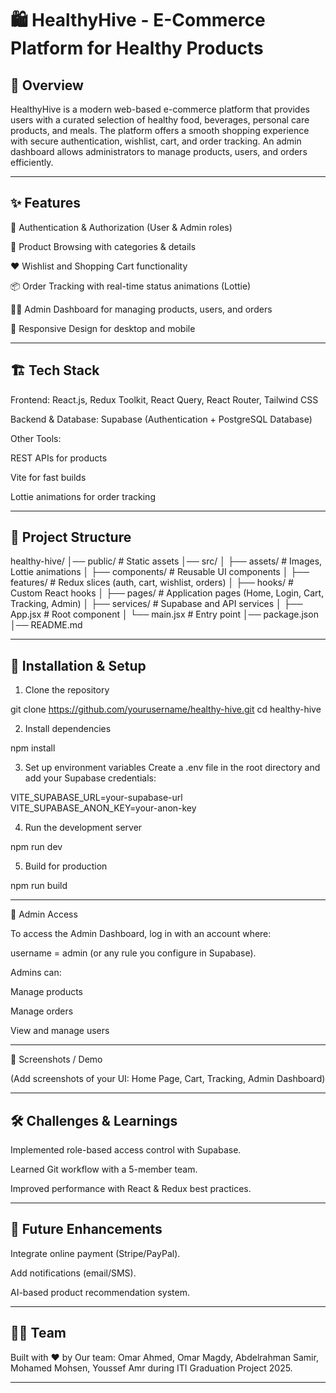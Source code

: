 # 🛍️ HealthyHive - E-Commerce Platform for Healthy Products

## 📖 Overview

HealthyHive is a modern web-based e-commerce platform that provides users with a curated selection of healthy food, beverages, personal care products, and meals.
The platform offers a smooth shopping experience with secure authentication, wishlist, cart, and order tracking. An admin dashboard allows administrators to manage products, users, and orders efficiently.


---

## ✨ Features

🔐 Authentication & Authorization (User & Admin roles)

🛒 Product Browsing with categories & details

❤️ Wishlist and Shopping Cart functionality

📦 Order Tracking with real-time status animations (Lottie)

👨‍💻 Admin Dashboard for managing products, users, and orders

📱 Responsive Design for desktop and mobile



---

## 🏗️ Tech Stack

Frontend: React.js, Redux Toolkit, React Query, React Router, Tailwind CSS

Backend & Database: Supabase (Authentication + PostgreSQL Database)

Other Tools:

REST APIs for products

Vite for fast builds

Lottie animations for order tracking




---

## 📂 Project Structure

healthy-hive/
│── public/               # Static assets
│── src/
│   ├── assets/           # Images, Lottie animations
│   ├── components/       # Reusable UI components
│   ├── features/         # Redux slices (auth, cart, wishlist, orders)
│   ├── hooks/            # Custom React hooks
│   ├── pages/            # Application pages (Home, Login, Cart, Tracking, Admin)
│   ├── services/         # Supabase and API services
│   ├── App.jsx           # Root component
│   └── main.jsx          # Entry point
│── package.json
│── README.md


---

## 🚀 Installation & Setup

1. Clone the repository



git clone https://github.com/yourusername/healthy-hive.git
cd healthy-hive

2. Install dependencies



npm install

3. Set up environment variables
Create a .env file in the root directory and add your Supabase credentials:



VITE_SUPABASE_URL=your-supabase-url
VITE_SUPABASE_ANON_KEY=your-anon-key

4. Run the development server



npm run dev

5. Build for production



npm run build


---

🔑 Admin Access

To access the Admin Dashboard, log in with an account where:

username = admin (or any rule you configure in Supabase).


Admins can:

Manage products

Manage orders

View and manage users



---

📸 Screenshots / Demo

(Add screenshots of your UI: Home Page, Cart, Tracking, Admin Dashboard)


---

## 🛠️ Challenges & Learnings

Implemented role-based access control with Supabase.

Learned Git workflow with a 5-member team.

Improved performance with React & Redux best practices.



---

## 📌 Future Enhancements

Integrate online payment (Stripe/PayPal).

Add notifications (email/SMS).

AI-based product recommendation system.



---

## 👨‍💻 Team

Built with ❤️ by Our team: Omar Ahmed, Omar Magdy, Abdelrahman Samir, Mohamed Mohsen, Youssef Amr during ITI Graduation Project 2025.


---
